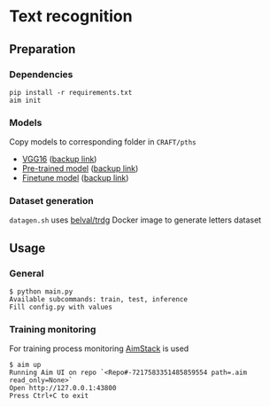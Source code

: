 # Text recognition
## Preparation
### Dependencies
```
pip install -r requirements.txt
aim init
```
### Models
Copy models to corresponding folder in `CRAFT/pths`
* [VGG16](https://drive.google.com/open?id=1WzDnOuU_dELMDSaecs1e9uc0aqRBHQX4)
([backup link](https://drive.google.com/file/d/19D9TRB3eIEMFDRyHQ3cDFbRo9jgik33Q/view?usp=drive_link))
* [Pre-trained model](https://drive.google.com/open?id=1RROAUqBQsydRhGpmUwTT1zu3yWNoVWsO)
([backup link](https://drive.google.com/file/d/1of-eNW5T-MaihVTLqZqbF__3lRa5AxK5/view?usp=drive_link))
* [Finetune model](https://drive.google.com/open?id=1aYa7vv3jOx3TJpyz-CpMbe5pq8ec8dtI)
([backup link](https://drive.google.com/file/d/1PimtbwsHkaRRAMRb1E1GotNILArP8ApL/view?usp=drive_link))
### Dataset generation
`datagen.sh` uses [belval/trdg](https://github.com/Belval/TextRecognitionDataGenerator) Docker image to generate letters dataset
## Usage
### General
```
$ python main.py
Available subcommands: train, test, inference
Fill config.py with values
```
### Training monitoring
For training process monitoring [AimStack](https://aimstack.io/) is used
```
$ aim up
Running Aim UI on repo `<Repo#-7217583351485859554 path=.aim read_only=None>`
Open http://127.0.0.1:43800
Press Ctrl+C to exit
```